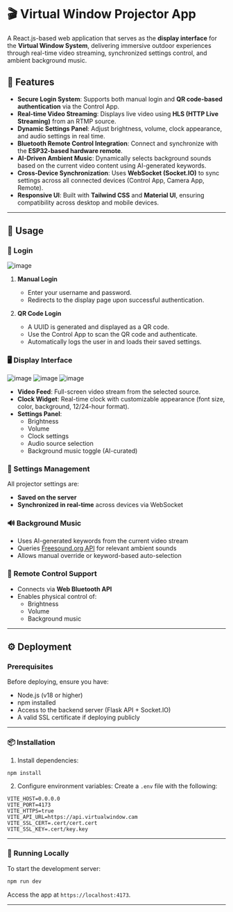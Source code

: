 # 🎬 Virtual Window Projector App

A React.js-based web application that serves as the **display interface** for the **Virtual Window System**, delivering immersive outdoor experiences through real-time video streaming, synchronized settings control, and ambient background music.

## 🌟 Features

- **Secure Login System**: Supports both manual login and **QR code-based authentication** via the Control App.
- **Real-time Video Streaming**: Displays live video using **HLS (HTTP Live Streaming)** from an RTMP source.
- **Dynamic Settings Panel**: Adjust brightness, volume, clock appearance, and audio settings in real time.
- **Bluetooth Remote Control Integration**: Connect and synchronize with the **ESP32-based hardware remote**.
- **AI-Driven Ambient Music**: Dynamically selects background sounds based on the current video content using AI-generated keywords.
- **Cross-Device Synchronization**: Uses **WebSocket (Socket.IO)** to sync settings across all connected devices (Control App, Camera App, Remote).
- **Responsive UI**: Built with **Tailwind CSS** and **Material UI**, ensuring compatibility across desktop and mobile devices.

---

## 📱 Usage

### 📲 Login
![image](https://github.com/user-attachments/assets/487f6016-41f1-45de-8dbe-0db094845b96)


1. **Manual Login**
   - Enter your username and password.
   - Redirects to the display page upon successful authentication.

2. **QR Code Login**
   - A UUID is generated and displayed as a QR code.
   - Use the Control App to scan the QR code and authenticate.
   - Automatically logs the user in and loads their saved settings.

### 🖥️ Display Interface
![image](https://github.com/user-attachments/assets/cc7d41c5-5d47-4de6-846f-4d7cd51471f4)
![image](https://github.com/user-attachments/assets/271eb455-2dbd-49c4-84ef-a45f38e5e366)
![image](https://github.com/user-attachments/assets/4eaf8af2-9890-4c1f-b1a1-ac3875d68239)
- **Video Feed**: Full-screen video stream from the selected source.
- **Clock Widget**: Real-time clock with customizable appearance (font size, color, background, 12/24-hour format).
- **Settings Panel**:
  - Brightness
  - Volume
  - Clock settings
  - Audio source selection
  - Background music toggle (AI-curated)

### 🔧 Settings Management

All projector settings are:
- **Saved on the server**
- **Synchronized in real-time** across devices via WebSocket

### 🔊 Background Music

- Uses AI-generated keywords from the current video stream
- Queries [Freesound.org API](https://freesound.org) for relevant ambient sounds
- Allows manual override or keyword-based auto-selection

### 🔀 Remote Control Support

- Connects via **Web Bluetooth API**
- Enables physical control of:
  - Brightness
  - Volume
  - Background music

---

## ⚙️ Deployment

### Prerequisites

Before deploying, ensure you have:

- Node.js (v18 or higher)
- npm installed
- Access to the backend server (Flask API + Socket.IO)
- A valid SSL certificate if deploying publicly

---

### 📦 Installation

1. Install dependencies:
```bash
npm install
```

2. Configure environment variables:
Create a `.env` file with the following:
```env
VITE_HOST=0.0.0.0
VITE_PORT=4173
VITE_HTTPS=true
VITE_API_URL=https://api.virtualwindow.cam
VITE_SSL_CERT=.cert/cert.cert
VITE_SSL_KEY=.cert/key.key
```

---

### 🚀 Running Locally

To start the development server:
```bash
npm run dev
```

Access the app at `https://localhost:4173`.

---
